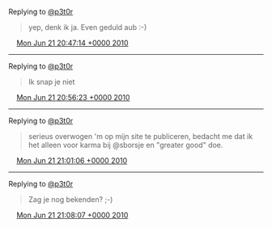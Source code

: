 Replying to [@p3t0r](https://twitter.com/p3t0r/status/16720408943)

> yep, denk ik ja\. Even geduld aub :\-\)

<img src="../../media/tweet.ico" width="12" /> [Mon Jun 21 20:47:14 +0000 2010](https://twitter.com/DromerDenker/status/16720486161)

----

Replying to [@p3t0r](https://twitter.com/p3t0r/status/16720865155)

>  Ik snap je niet

<img src="../../media/tweet.ico" width="12" /> [Mon Jun 21 20:56:23 +0000 2010](https://twitter.com/DromerDenker/status/16720962086)

----

Replying to [@p3t0r](https://twitter.com/p3t0r/status/16721036046)

>  serieus overwogen 'm op mijn site te publiceren, bedacht me dat ik het alleen voor karma bij @sborsje en "greater good" doe\.

<img src="../../media/tweet.ico" width="12" /> [Mon Jun 21 21:01:06 +0000 2010](https://twitter.com/DromerDenker/status/16721211572)

----

Replying to [@p3t0r](https://twitter.com/p3t0r/status/16721530906)

> Zag je nog bekenden? ;\-\)

<img src="../../media/tweet.ico" width="12" /> [Mon Jun 21 21:08:07 +0000 2010](https://twitter.com/DromerDenker/status/16721575850)